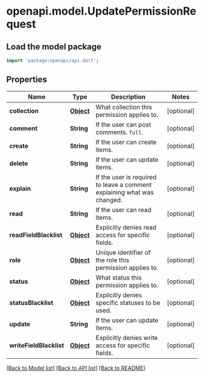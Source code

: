 # openapi.model.UpdatePermissionRequest

## Load the model package
```dart
import 'package:openapi/api.dart';
```

## Properties
Name | Type | Description | Notes
------------ | ------------- | ------------- | -------------
**collection** | [**Object**](.md) | What collection this permission applies to. | [optional] 
**comment** | **String** | If the user can post comments. `full`. | [optional] 
**create** | **String** | If the user can create items. | [optional] 
**delete** | **String** | If the user can update items. | [optional] 
**explain** | **String** | If the user is required to leave a comment explaining what was changed. | [optional] 
**read** | **String** | If the user can read items. | [optional] 
**readFieldBlacklist** | [**Object**](.md) | Explicitly denies read access for specific fields. | [optional] 
**role** | [**Object**](.md) | Unique identifier of the role this permission applies to. | [optional] 
**status** | [**Object**](.md) | What status this permission applies to. | [optional] 
**statusBlacklist** | [**Object**](.md) | Explicitly denies specific statuses to be used. | [optional] 
**update** | **String** | If the user can update items. | [optional] 
**writeFieldBlacklist** | [**Object**](.md) | Explicitly denies write access for specific fields. | [optional] 

[[Back to Model list]](../README.md#documentation-for-models) [[Back to API list]](../README.md#documentation-for-api-endpoints) [[Back to README]](../README.md)


